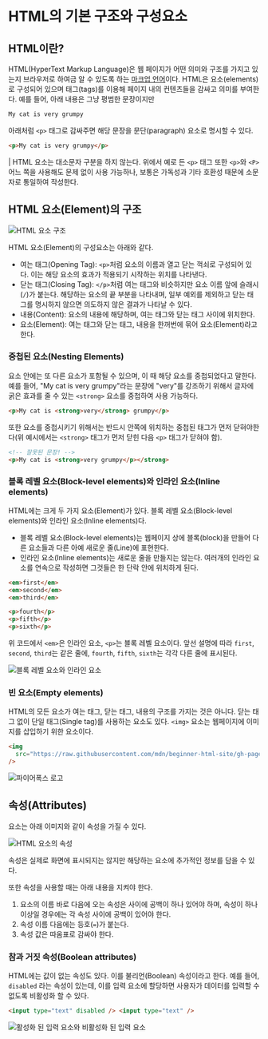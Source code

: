 # HTML의 기본 구조와 구성요소

## HTML이란?

HTML(HyperText Markup Language)은 웹 페이지가 어떤 의미와 구조를 가지고 있는지 브라우저로 하여금 알 수 있도록 하는 [마크업 언어](https://ko.wikipedia.org/wiki/%EB%A7%88%ED%81%AC%EC%97%85_%EC%96%B8%EC%96%B4)이다. HTML은 요소(elements)로 구성되어 있으며 태그(tags)를 이용해 페이지 내의 컨텐츠들을 감싸고 의미를 부여한다. 예를 들어, 아래 내용은 그냥 평범한 문장이지만

```html
My cat is very grumpy
```

아래처럼 `<p>` 태그로 감싸주면 해당 문장을 문단(paragraph) 요소로 명시할 수 있다.

```html
<p>My cat is very grumpy</p>
```

| HTML 요소는 대소문자 구분을 하지 않는다. 위에서 예로 든 `<p>` 태그 또한 `<p>`와 `<P>` 어느 쪽을 사용해도 문제 없이 사용 가능하나, 보통은 가독성과 기타 호환성 때문에 소문자로 통일하여 작성한다.

## HTML 요소(Element)의 구조

![HTML 요소 구조](https://developer.mozilla.org/ko/docs/Learn_web_development/Core/Structuring_content/Basic_HTML_syntax/grumpy-cat-small.png)

HTML 요소(Element)의 구성요소는 아래와 같다.

- 여는 태그(Opening Tag): `<p>`처럼 요소의 이름과 열고 닫는 꺽쇠로 구성되어 있다. 이는 해당 요소의 효과가 적용되기 시작하는 위치를 나타낸다.
- 닫는 태그(Closing Tag): `</p>`처럼 여는 태그와 비슷하지만 요소 이름 앞에 슬래시(`/`)가 붙는다. 해당하는 요소의 끝 부분을 나타내며, 일부 예외를 제외하고 닫는 태그를 명시하지 않으면 의도하지 않은 결과가 나타날 수 있다.
- 내용(Content): 요소의 내용에 해당하며, 여는 태그와 닫는 태그 사이에 위치한다.
- 요소(Element): 여는 태그와 닫는 태그, 내용을 한꺼번에 묶어 요소(Element)라고 한다.

### 중첩된 요소(Nesting Elements)

요소 안에는 또 다른 요소가 포함될 수 있으며, 이 때 해당 요소를 중첩되었다고 말한다. 예를 들어, "My cat is very grumpy"라는 문장에 "very"를 강조하기 위해서 글자에 굵은 효과를 줄 수 있는 `<strong>` 요소를 중첩하여 사용 가능하다.

```html
<p>My cat is <strong>very</strong> grumpy</p>
```

또한 요소를 중첩시키기 위해서는 반드시 안쪽에 위치하는 중첩된 태그가 먼저 닫혀야한다(위 예시에서는 `<strong>` 태그가 먼저 닫힌 다음 `<p>` 태그가 닫혀야 함).

```html
<!-- 잘못된 문장! -->
<p>My cat is <strong>very grumpy</p></strong>
```

### 블록 레벨 요소(Block-level elements)와 인라인 요소(Inline elements)

HTML에는 크게 두 가지 요소(Element)가 있다. 블록 레벨 요소(Block-level elements)와 인라인 요소(Inline elements)다.

- 블록 레벨 요소(Block-level elements)는 웹페이지 상에 블록(block)을 만들어 다른 요소들과 다른 아예 새로운 줄(Line)에 표현한다.
- 인라인 요소(Inline elements)는 새로운 줄을 만들지는 않는다. 여러개의 인라인 요소를 연속으로 작성하면 그것들은 한 단락 안에 위치하게 된다.

```html
<em>first</em>
<em>second</em>
<em>third</em>

<p>fourth</p>
<p>fifth</p>
<p>sixth</p>
```

위 코드에서 `<em>`은 인라인 요소, `<p>`는 블록 레벨 요소이다. 앞선 설명에 따라 `first`, `second`, `third`는 같은 줄에, `fourth`, `fifth`, `sixth`는 각각 다른 줄에 표시된다.

![블록 레벨 요소와 인라인 요소](https://github-production-user-asset-6210df.s3.amazonaws.com/38320277/487153161-da7bd797-43c3-4bb2-a42f-baf3e520e6bb.png?X-Amz-Algorithm=AWS4-HMAC-SHA256&X-Amz-Credential=AKIAVCODYLSA53PQK4ZA%2F20250909%2Fus-east-1%2Fs3%2Faws4_request&X-Amz-Date=20250909T074853Z&X-Amz-Expires=300&X-Amz-Signature=308cbb90aa91bae1ec99feb76343a58b5550933b7546ec8e87ad2c5a20a4fa54&X-Amz-SignedHeaders=host)

### 빈 요소(Empty elements)

HTML의 모든 요소가 여는 태그, 닫는 태그, 내용의 구조를 가지는 것은 아니다. 닫는 태그 없이 단일 태그(Single tag)를 사용하는 요소도 있다. `<img>` 요소는 웹페이지에 이미지를 삽입하기 위한 요소이다.

```html
<img
  src="https://raw.githubusercontent.com/mdn/beginner-html-site/gh-pages/images/firefox-icon.png"
/>
```

![파이어폭스 로고](https://raw.githubusercontent.com/mdn/beginner-html-site/gh-pages/images/firefox-icon.png)

## 속성(Attributes)

요소는 아래 이미지와 같이 속성을 가질 수 있다.

![HTML 요소의 속성](https://developer.mozilla.org/ko/docs/Learn_web_development/Core/Structuring_content/Basic_HTML_syntax/grumpy-cat-attribute-small.png)

속성은 실제로 화면에 표시되지는 않지만 해당하는 요소에 추가적인 정보를 담을 수 있다.

또한 속성을 사용할 때는 아래 내용을 지켜야 한다.

1. 요소의 이름 바로 다음에 오는 속성은 사이에 공백이 하나 있어야 하며, 속성이 하나 이상일 경우에는 각 속성 사이에 공백이 있어야 한다.
2. 속성 이름 다음에는 등호(`=`)가 붙는다.
3. 속성 값은 따옴표로 감싸야 한다.

### 참과 거짓 속성(Boolean attributes)

HTML에는 값이 없는 속성도 있다. 이를 불리언(Boolean) 속성이라고 한다. 예를 들어, `disabled` 라는 속성이 있는데, 이를 입력 요소에 할당하면 사용자가 데이터를 입력할 수 없도록 비활성화 할 수 있다.

```html
<input type="text" disabled /> <input type="text" />
```

![활성화 된 입력 요소와 비활성화 된 입력 요소](https://github-production-user-asset-6210df.s3.amazonaws.com/38320277/487160581-6aa9243e-ac43-4ab5-9681-c93a5dc8c9ee.png?X-Amz-Algorithm=AWS4-HMAC-SHA256&X-Amz-Credential=AKIAVCODYLSA53PQK4ZA%2F20250909%2Fus-east-1%2Fs3%2Faws4_request&X-Amz-Date=20250909T080055Z&X-Amz-Expires=300&X-Amz-Signature=89dcbd51b9c51c6bfe83491d5b5844cba25bca3844744bf66065219e819556f8&X-Amz-SignedHeaders=host)

